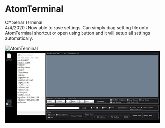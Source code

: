 # AtomTerminal
C# Serial Terminal\
4/4/2020 : Now able to save settings. Can simply drag setting file onto AtomTerminal shortcut or open using button and it will setup all settings automatically.
\
\
![AtomTerminal](Images/atomTerminal.png)
![AtomTerminal](Images/saveSettingsAST.jpg)

